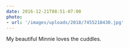 ```yaml
---
date: 2016-12-21T08:51-07:00
photo:
- url: '/images/uploads/2018/7455218430.jpg'
---
```

My beautiful Minnie loves the cuddles.
